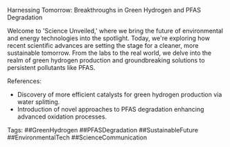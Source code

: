 Harnessing Tomorrow: Breakthroughs in Green Hydrogen and PFAS Degradation

Welcome to 'Science Unveiled,' where we bring the future of environmental and energy technologies into the spotlight. Today, we're exploring how recent scientific advances are setting the stage for a cleaner, more sustainable tomorrow. From the labs to the real world, we delve into the realm of green hydrogen production and groundbreaking solutions to persistent pollutants like PFAS.


References:
- Discovery of more efficient catalysts for green hydrogen production via water splitting.
- Introduction of novel approaches to PFAS degradation enhancing advanced oxidation processes.

Tags:
##GreenHydrogen ##PFASDegradation ##SustainableFuture ##EnvironmentalTech ##ScienceCommunication 